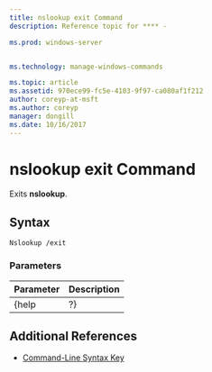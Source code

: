 ```yaml
---
title: nslookup exit Command
description: Reference topic for **** - 

ms.prod: windows-server


ms.technology: manage-windows-commands

ms.topic: article
ms.assetid: 970ece99-fc5e-4103-9f97-ca080af1f212
author: coreyp-at-msft
ms.author: coreyp
manager: dongill
ms.date: 10/16/2017
---
```


# nslookup exit Command



Exits **nslookup**.

## Syntax

```
Nslookup /exit
```

### Parameters

| Parameter | Description |
|-----------|-------------|
|   {help   |     ?}      |

## Additional References

- [Command-Line Syntax Key](command-line-syntax-key.md)